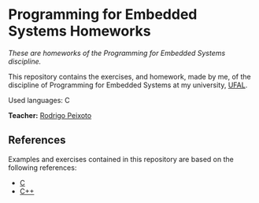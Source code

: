 # Programming for Embedded Systems Homeworks

_These are homeworks of the Programming for Embedded Systems discipline._

This repository contains the exercises, and homework, made by me, of the discipline of Programming for Embedded Systems at my university, [UFAL](http://www.ufal.edu.br).

Used languages: C

**Teacher:** [Rodrigo Peixoto](https://www.github.com/rodrigopex)

## References

Examples and exercises contained in this repository are based on the following references:

* [C](https://www.tutorialspoint.com/cprogramming/index.htm)
* [C++](https://www.tutorialspoint.com/cplusplus/)